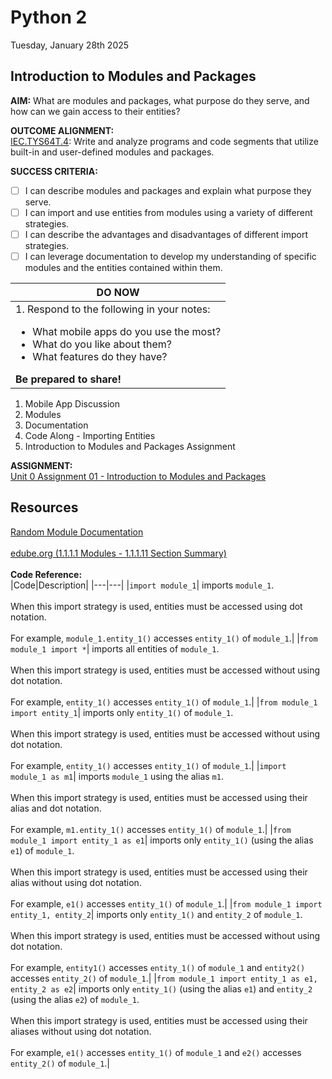# Python 2
Tuesday, January 28th 2025

## Introduction to Modules and Packages

**AIM:** What are modules and packages, what purpose do they serve, and how can we gain access to their entities?

**OUTCOME ALIGNMENT:**
<br><ins>IEC.TYS64T.4</ins>: Write and analyze programs and code segments that utilize built-in and user-defined modules and packages.

**SUCCESS CRITERIA:**
- [ ] I can describe modules and packages and explain what purpose they serve.
- [ ] I can import and use entities from modules using a variety of different strategies.
- [ ] I can describe the advantages and disadvantages of different import strategies.
- [ ] I can leverage documentation to develop my understanding of specific modules and the entities contained within them.

|DO NOW|
|---|
|1. Respond to the following in your notes:<br><ul><li>What mobile apps do you use the most?</li><li>What do you like about them?</li><li>What features do they have?</li></ul>**Be prepared to share!**|

1. Mobile App Discussion
2. Modules
3. Documentation
4. Code Along - Importing Entities
5. Introduction to Modules and Packages Assignment

**ASSIGNMENT:** 
<br>[Unit 0 Assignment 01 - Introduction to Modules and Packages](https://github.com/MrJSwotinsky/Python_2_Spring_2025/blob/main/Unit_0_Modules_and_Packages/Assignments/01_Introduction_to_Modules_and_Packages.md)

## Resources
[Random Module Documentation](https://docs.python.org/3/library/random.html)<br><br>
[edube.org (1.1.1.1 Modules - 1.1.1.11 Section Summary)](edube.org)<br><br>
**Code Reference:** <br>
|Code|Description|
|---|---|
|`import module_1`| imports `module_1`.<br><br>When this import strategy is used, entities must be accessed using dot notation.<br><br>For example, `module_1.entity_1()` accesses `entity_1()` of `module_1`.|
|`from module_1 import *`| imports all entities of `module_1`.<br><br>When this import strategy is used, entities must be accessed without using dot notation.<br><br>For example, `entity_1()` accesses `entity_1()` of `module_1`.|
|`from module_1 import entity_1`| imports only `entity_1()` of `module_1`.<br><br>When this import strategy is used, entities must be accessed without using dot notation.<br><br>For example, `entity_1()` accesses `entity_1()` of `module_1`.|
|`import module_1 as m1`| imports `module_1` using the alias `m1`.<br><br>When this import strategy is used, entities must be accessed using their alias and dot notation.<br><br>For example, `m1.entity_1()` accesses `entity_1()` of `module_1`.|
|`from module_1 import entity_1 as e1`| imports only `entity_1()` (using the alias `e1`) of `module_1`.<br><br>When this import strategy is used, entities must be accessed using their alias without using dot notation.<br><br>For example, `e1()` accesses `entity_1()` of `module_1`.|
|`from module_1 import entity_1, entity_2`| imports only `entity_1()` and `entity_2` of `module_1`.<br><br>When this import strategy is used, entities must be accessed without using dot notation.<br><br>For example, `entity1()` accesses `entity_1()` of `module_1` and `entity2()` accesses `entity_2()` of `module_1`.|
|`from module_1 import entity_1 as e1, entity_2 as e2`| imports only `entity_1()` (using the alias `e1`) and `entity_2` (using the alias `e2`) of `module_1`.<br><br>When this import strategy is used, entities must be accessed using their aliases without using dot notation.<br><br>For example, `e1()` accesses `entity_1()` of `module_1` and `e2()` accesses `entity_2()` of `module_1`.|
